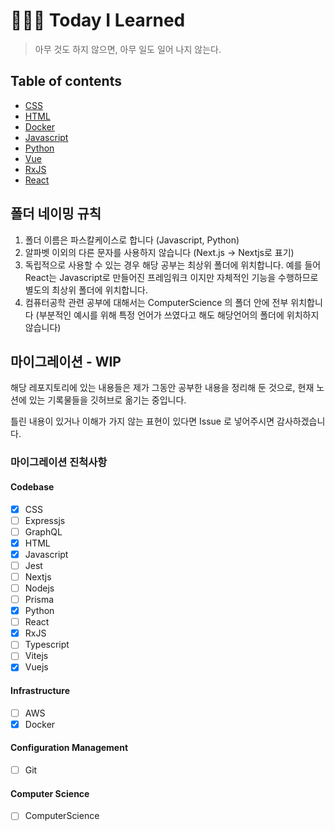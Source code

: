 # 👨🏻‍💻 Today I Learned
> 아무 것도 하지 않으면, 아무 일도 일어 나지 않는다.

## Table of contents
* [CSS](./CSS)
* [HTML](./HTML)
* [Docker](./Docker)
* [Javascript](./Javascript)
* [Python](./Python)
* [Vue](./Vue)
* [RxJS](./RxJS)
* [React](./React)

## 폴더 네이밍 규칙
1. 폴더 이름은 파스칼케이스로 합니다 (Javascript, Python)
2. 알파벳 이외의 다른 문자를 사용하지 않습니다 (Next.js -> Nextjs로 표기)
3. 독립적으로 사용할 수 있는 경우 해당 공부는 최상위 폴더에 위치합니다. 예를 들어 React는 Javascript로 만들어진 프레임워크 이지만 자체적인 기능을 수행하므로 별도의 최상위 폴더에 위치합니다.
4. 컴퓨터공학 관련 공부에 대해서는 ComputerScience 의 폴더 안에 전부 위치합니다 (부분적인 예시를 위해 특정 언어가 쓰였다고 해도 해당언어의 폴더에 위치하지 않습니다)

## 마이그레이션 - WIP
해당 레포지토리에 있는 내용들은 제가 그동안 공부한 내용을 정리해 둔 것으로, 현재 노션에 있는 기록물들을 깃허브로 옮기는 중입니다.

틀린 내용이 있거나 이해가 가지 않는 표현이 있다면 Issue 로 넣어주시면 감사하겠습니다.

### 마이그레이션 진척사항
#### Codebase
- [X] CSS
- [ ] Expressjs
- [ ] GraphQL
- [X] HTML
- [X] Javascript
- [ ] Jest
- [ ] Nextjs
- [ ] Nodejs
- [ ] Prisma
- [X] Python
- [ ] React
- [X] RxJS
- [ ] Typescript
- [ ] Vitejs
- [X] Vuejs

#### Infrastructure
- [ ] AWS
- [X] Docker

#### Configuration Management
- [ ] Git

#### Computer Science
- [ ] ComputerScience

